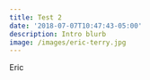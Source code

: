 ```yaml
---
title: Test 2
date: '2018-07-07T10:47:43-05:00'
description: Intro blurb
image: /images/eric-terry.jpg
---
```

Eric
